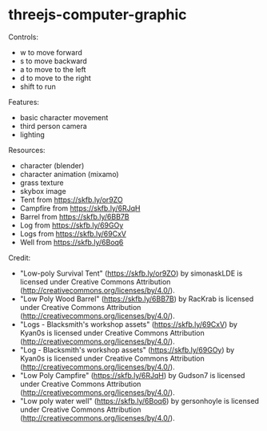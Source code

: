 # threejs-computer-graphic

Controls:</br>
- w to move forward</br>
- s to move backward</br>
- a to move to the left</br>
- d to move to the right</br>
- shift to run</br>

Features:</br>
- basic character movement</br>
- third person camera</br>
- lighting</br>

Resources:</br>
- character (blender)</br>
- character animation (mixamo)</br>
- grass texture</br>
- skybox image</br>
- Tent from https://skfb.ly/or9ZO</br>
- Campfire from https://skfb.ly/6RJqH</br>
- Barrel from https://skfb.ly/6BB7B</br>
- Log from https://skfb.ly/69GOy</br>
- Logs from https://skfb.ly/69CxV</br>
- Well from https://skfb.ly/6Boq6</br>

Credit:</br>
- "Low-poly Survival Tent" (https://skfb.ly/or9ZO) by simonaskLDE is licensed under Creative Commons Attribution (http://creativecommons.org/licenses/by/4.0/).</br>
- "Low Poly Wood Barrel" (https://skfb.ly/6BB7B) by RacKrab is licensed under Creative Commons Attribution (http://creativecommons.org/licenses/by/4.0/).</br>
- "Logs - Blacksmith's workshop assets" (https://skfb.ly/69CxV) by Kyan0s is licensed under Creative Commons Attribution (http://creativecommons.org/licenses/by/4.0/).</br>
- "Log - Blacksmith's workshop assets" (https://skfb.ly/69GOy) by Kyan0s is licensed under Creative Commons Attribution (http://creativecommons.org/licenses/by/4.0/).</br>
- "Low Poly Campfire" (https://skfb.ly/6RJqH) by Gudson7 is licensed under Creative Commons Attribution (http://creativecommons.org/licenses/by/4.0/).</br>
- "Low poly water well" (https://skfb.ly/6Boq6) by gersonhoyle is licensed under Creative Commons Attribution (http://creativecommons.org/licenses/by/4.0/).</br>
